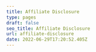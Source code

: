 ```yaml
---
title: Affiliate Disclosure
type: pages
draft: false
seo_title: Affiliate Disclosure
url: affiliate-disclosure
date: 2022-06-29T17:20:52.405Z
---
```

